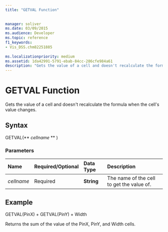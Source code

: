 ```yaml
---
title: "GETVAL Function"
 
 
manager: soliver
ms.date: 03/09/2015
ms.audience: Developer
ms.topic: reference
f1_keywords:
- Vis_DSS.chm82251885
 
ms.localizationpriority: medium
ms.assetid: 1da42991-5791-ebab-84cc-286cfe984a61
description: "Gets the value of a cell and doesn't recalculate the formula when the cell's value changes."
---
```


# GETVAL Function

Gets the value of a cell and doesn't recalculate the formula when the cell's value changes.
  
## Syntax

GETVAL(** *cellname* ** ) 
  
### Parameters

|**Name**|**Required/Optional**|**Data Type**|**Description**|
|:-----|:-----|:-----|:-----|
| _cellname_ <br/> |Required  <br/> |**String** <br/> |The name of the cell to get the value of. |
   
## Example

GETVAL(PinX) + GETVAL(PinY) + Width 
  
Returns the sum of the value of the PinX, PinY, and Width cells. 
  

